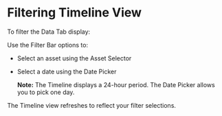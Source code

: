 # Filtering Timeline View

  To filter the Data Tab display:
  
  Use the Filter Bar options to:
   
   * Select an asset using the Asset Selector
   * Select a date using the Date Picker
   
      **Note:** The Timeline displays a 24-hour period. The Date Picker allows you to pick one day.
  
   The Timeline view refreshes to reflect your filter selections.
  